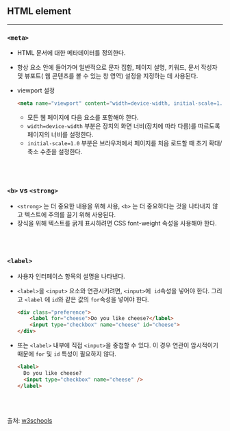 ## HTML element

---

### **`<meta>`**

- HTML 문서에 대한 메타데이터를 정의한다.
- 항상 <head> 요소 안에 들어가며 일반적으로 문자 집합, 페이지 설명, 키워드, 문서 작성자 및 뷰포트( 웹 콘텐츠를 볼 수 있는 창 영역) 설정을 지정하는 데 사용된다.
- viewport 설정
    
    ```html
    <meta name="viewport" content="width=device-width, initial-scale=1.0" />
    ```
    
    - 모든 웹 페이지에 다음 <meta> 요소를 포함해야 한다.
    - `width=device-width` 부분은 장치의 화면 너비(장치에 따라 다름)를 따르도록 페이지의 너비를 설정한다.
    - `initial-scale=1.0` 부분은 브라우저에서 페이지를 처음 로드할 때 초기 확대/축소 수준을 설정한다.

<br>
<br>    

### **`<b>` vs `<strong>`** 

- `<strong>` 는 더 중요한 내용을 위해 사용, `<b>` 는 더 중요하다는 것을 나타내지 않고 텍스트에 주의를 끌기 위해 사용된다.
- 장식을 위해 텍스트를 굵게 표시하려면 CSS font-weight 속성을 사용해야 한다.

<br>
<br>

### **`<label>`**

- 사용자 인터페이스 항목의 설명을 나타낸다.
- `<label>`을 `<input>` 요소와 연관시키려면, `<input>`에  `id`속성을 넣어야 한다. 그리고 `<label` 에 `id`와 같은 값의 `for`속성을 넣어야 한다.
    
    ```html
    <div class="preference">
        <label for="cheese">Do you like cheese?</label>
        <input type="checkbox" name="cheese" id="cheese">
    </div>
    ```
    
- 또는 `<label>` 내부에 직접 `<input>`을 중첩할 수 있다. 이 경우 연관이 암시적이기 때문에 `for` 및 `id` 특성이 필요하지 않다.
    
    ```html
    <label>
      Do you like cheese?
      <input type="checkbox" name="cheese" />
    </label>
    ```

<br>
<br>

출처:  [w3schools][w3schoolslink]

[w3schoolslink]: https://www.w3schools.com/tags/tag_meta.asp "w3schools "